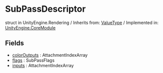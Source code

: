 # SubPassDescriptor
struct in UnityEngine.Rendering
 / Inherits from: <a href="https://docs.unity3d.com/6000.0/Documentation/ScriptReference/ValueType.html">ValueType</a> / Implemented in: <a href="https://docs.unity3d.com/6000.0/Documentation/ScriptReference/UnityEngine.CoreModule.html">UnityEngine.CoreModule</a>
## Fields
- <a href="https://docs.unity3d.com/6000.0/Documentation/ScriptReference/SubPassDescriptor-colorOutputs.html">colorOutputs</a> : AttachmentIndexArray
- <a href="https://docs.unity3d.com/6000.0/Documentation/ScriptReference/SubPassDescriptor-flags.html">flags</a> : SubPassFlags
- <a href="https://docs.unity3d.com/6000.0/Documentation/ScriptReference/SubPassDescriptor-inputs.html">inputs</a> : AttachmentIndexArray
